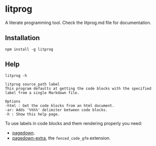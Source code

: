 # litprog

A literate programming tool. Check the litprog.md file for documentation.

## Installation

```
npm install -g litprog
```

## Help


```
litprog -h
```
```
litprog source_path label
This program defaults at getting the code blocks with the specified label from a single Markdown file.

Options
-html : Get the code blocks from an html document.
-ar: Adds '%%%%' delimiter between code blocks.
-h : Show this help page.

```

To use labels in code blocks and them rendering properly you need:
* [pagedown](https://github.com/ujifgc/pagedown).
* [pagedown-extra](https://github.com/jmcmanus/pagedown-extra), the `fenced_code_gfm` extension.
